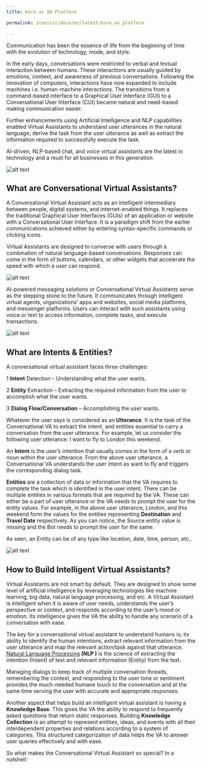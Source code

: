 ```yaml
---
title: Kore.ai XO Platform

permalink: itassist/docs/en/latest/kore_xo_platform

---
```


Communication has been the essence of life from the beginning of time with the evolution of technology, mode, and style.

In the early days, conversations were restricted to verbal and textual interaction between humans. These interactions are usually guided by emotions, context, and awareness of previous conversations. Following the innovation of computers, interactions have now expanded to include machines i.e. human-machine interactions. The transitions from a command-based interface to a Graphical User Interface (GUI) to a Conversational User Interface (CUI) became natural and need-based making communication easier.

Further enhancements using Artificial Intelligence and NLP capabilities enabled Virtual Assistants to understand user utterances in the natural language; derive the task from the user utterance as well as extract the information required to successfully execute the task.

AI-driven, NLP-based chat, and voice virtual assistants are the latest in technology and a must for all businesses in this generation.

![alt text](https://developer.kore.ai/wp-content/uploads/ConversationalBot0.png)

## What are Conversational Virtual Assistants?

A Conversational Virtual Assistant acts as an intelligent intermediary between people, digital systems, and internet-enabled things. It replaces the traditional Graphical User Interfaces (GUIs) of an application or website with a Conversational User Interface. It is a paradigm shift from the earlier communications achieved either by entering syntax-specific commands or clicking icons.

Virtual Assistants are designed to converse with users through a combination of natural language-based conversations. Responses can come in the form of buttons, calendars, or other widgets that accelerate the speed with which a user can respond.

![alt text](https://developer.kore.ai/wp-content/uploads/ConversationalBot1.png)

AI-powered messaging solutions or Conversational Virtual Assistants serve as the stepping stone to the future. It communicates through intelligent virtual agents, organizations’ apps and websites, social media platforms, and messenger platforms. Users can interact with such assistants using voice or text to access information, complete tasks, and execute transactions.

![alt text](https://developer.kore.ai/wp-content/uploads/ConversationalBot2.png)

## What are Intents & Entities?

A conversational virtual assistant faces three challenges:

1 **Intent** Detection – Understanding what the user wants.

2 **Entity** Extraction – Extracting the required information from the user to accomplish what the user wants.

3 **Dialog Flow/Conversation**  – Accomplishing the user wants.

Whatever the user says is considered as an **Utterance**. It is the task of the Conversational VA to extract the intent, and entities essential to carry a conversation from the user utterance. For example, let us consider the following user utterance: I want to fly to London this weekend.

An **Intent** is the user’s intention that usually comes in the form of a verb or noun within the user utterance. From the above user utterance, a Conversational VA understands the user intent as want to fly and triggers the corresponding dialog task.

**Entities** are a collection of data or information that the VA requires to complete the task which is identified in the user intent. There can be multiple entities in various formats that are required by the VA. These can either be a part of user utterance or the VA needs to prompt the user for the entity values. For example, in the above user utterance, London, and this weekend form the values for the entities representing **Destination** and **Travel Date** respectively. As you can notice, the Source entity value is missing and the Bot needs to prompt the user for the same.

As seen, an Entity can be of any type like location, date, time, person, etc,.

![alt text](https://developer.kore.ai/wp-content/uploads/ConversationalBot3.png)

## How to Build Intelligent Virtual Assistants?

Virtual Assistants are not smart by default. They are designed to show some level of artificial intelligence by leveraging technologies like machine learning, big data, natural language processing, and etc. A Virtual Assistant is intelligent when it is aware of user needs, understands the user’s perspective or context, and responds according to the user’s mood or emotion. Its intelligence gives the VA the ability to handle any scenario of a conversation with ease.

The key for a conversational virtual assistant to understand humans is; its ability to identify the human intentions, extract relevant information from the user utterance and map the relevant action/task against that utterance. [Natural Language Processing](https://pages.github.com/) **(NLP )** is the science of extracting the intention (Intent) of text and relevant information (Entity) from the text.

Managing dialogs to keep track of multiple conversation threads, remembering the context, and responding to the user tone or sentiment provides the much-needed humane touch to the conversation and at the same time serving the user with accurate and appropriate responses.

Another aspect that helps build an intelligent virtual assistant is having a **Knowledge Base**. This gives the VA the ability to respond to frequently asked questions that return static responses. Building **Knowledge Collection** is an attempt to represent entities, ideas, and events with all their interdependent properties and relations according to a system of categories. This structured categorization of data helps the VA to answer user queries effectively and with ease.

So what makes the Conversational Virtual Assistant so special? In a nutshell:
